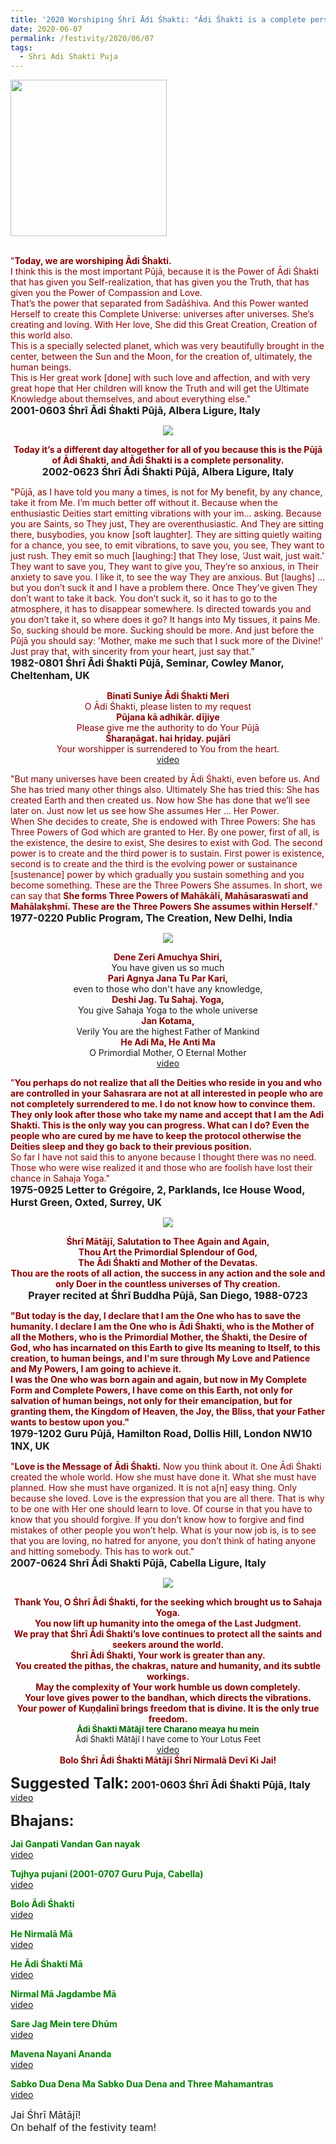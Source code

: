```yaml
---
title: '2020 Worshiping Śhrī Ādi Śhakti: "Ādi Śhakti is a complete personality." '
date: 2020-06-07
permalink: /festivity/2020/06/07
tags:
  - Shri Adi Shakti Puja
---
```


<div style="text-align: left"><img src="/images/image00.png" width="250" /></div><br>

<p>
<font color="DarkRed">"<b>Today, we are worshiping Ādi Śhakti.</b><br>
I think this is the most important Pūjā, because it is the Power of Ādi Śhakti that has given you Self-realization, that has given you the Truth, that has given you the Power of Compassion and Love.<br>
That’s the power that separated from Sadāśhiva. And this Power wanted Herself to create this Complete Universe: universes after universes. She’s creating and loving. With Her love, She did this Great Creation, Creation of this world also.<br>
This is a specially selected planet, which was very beautifully brought in the center, between the Sun and the Moon, for the creation of, ultimately, the human beings.<br>
This is Her great work [done] with such love and affection, and with very great hope that Her children will know the Truth and will get the Ultimate Knowledge about themselves, and about everything else."</font><br>
<font size="+0"><b>2001-0603 Śhrī Ādi Śhakti Pūjā, Albera Ligure, Italy</b></font>
</p>

<div style="text-align: center"><img src="/images/image452.png" /></div>

<p style="text-align:center;">
<font color="DarkRed"><b>Today it’s a different day altogether for all of you because this is the Pūjā of Ādi Śhakti, and Ādi Śhakti is a complete personality.</b></font><br>
<font size="+0"><b>2002-0623 Śhrī Ādi Śhakti Pūjā, Albera Ligure, Italy</b></font>
</p>

<p>
<font color="DarkRed">"Pūjā, as I have told you many a times, is not for My benefit, by any chance, take it from Me. I’m much better off without it. Because when the enthusiastic Deities start emitting vibrations with your im... asking. Because you are Saints, so They just, They are overenthusiastic. And They are sitting there, busybodies, you know [soft laughter]. They are sitting quietly waiting for a chance, you see, to emit vibrations, to save you, you see, They want to just rush. They emit so much [laughing:] that They lose, ‘Just wait, just wait.’ They want to save you, They want to give you, They’re so anxious, in Their anxiety to save you. I like it, to see the way They are anxious. But [laughs] ... but you don’t suck it and I have a problem there. Once They’ve given They don’t want to take it back. You don’t suck it, so it has to go to the atmosphere, it has to disappear somewhere. Is directed towards you and you don’t take it, so where does it go? It hangs into My tissues, it pains Me.<br>
So, sucking should be more. Sucking should be more. And just before the Pūjā you should say: 'Mother, make me such that I suck more of the Divine!' Just pray that, with sincerity from your heart, just say that."</font><br>
<font size="+0"><b>1982-0801 Śhrī Ādi Śhakti Pūjā, Seminar, Cowley Manor, Cheltenham, UK</b></font>
</p>

<p style="color:DarkRed; text-align:center;">
<b>Binatī Suniye Ādi Śhakti Meri</b><br>
O Ādi Śhakti, please listen to my request<br>
<b>Pūjana kā adhikār. dījiye</b><br>
Please give me the authority to do Your Pūjā<br>
<b>Śharaṇāgat. hai hṛiday. pujārī</b><br>
Your worshipper is surrendered to You from the heart.<br>
<a href="https://www.youtube.com/watch?v=hMK6gaaQ1hU">video</a>
</p>

<p>
<font color="DarkRed">"But many universes have been created by Ādi Śhakti, even before us. And She has tried many other things also. Ultimately She has tried this: She has created Earth and then created us. Now how She has done that we’ll see later on. Just now let us see how She assumes Her ... Her Power.<br>
When She decides to create, She is endowed with Three Powers: She has Three Powers of God which are granted to Her. By one power, first of all, is the existence, the desire to exist, She desires to exist with God. The second power is to create and the third power is to sustain. First power is existence, second is to create and the third is the evolving power or sustainance [sustenance] power by which gradually you sustain something and you become something. These are the Three Powers She assumes. In short, we can say that <b>She forms Three Powers of Mahākālī, Mahāsaraswatī and Mahālakṣhmī. These are the Three Powers She assumes within Herself</b>."</font><br>
<font size="+0"><b>1977-0220 Public Program, The Creation, New Delhi, India</b></font>
</p>

<div style="text-align: center"><img src="/images/image453.png" /></div>

<p style="text-align:center;">
<font color="DarkRed"><b>Dene Zeri Amuchya Shiri,</b></font><br>
You have given us so much<br>
<font color="DarkRed"><b>Pari Agnya Jana Tu Par Kari,</b></font><br>
even to those who don't have any knowledge,<br>
<font color="DarkRed"><b>Deshi Jag. Tu Sahaj. Yoga,</b></font><br>
You give Sahaja Yoga to the whole universe<br>
<font color="DarkRed"><b>Jan Kotama,</b></font><br>
Verily You are the highest Father of Mankind<br>
<font color="DarkRed"><b>He Adi Ma, He Anti Ma</b></font><br>
O Primordial Mother, O Eternal Mother<br>
<a href="https://www.youtube.com/watch?v=rbi_HSVoF2Q">video</a>
</p>

<p>
<font color="DarkRed">"<b>You perhaps do not realize that all the Deities who reside in you and who are controlled in your Sahasrara are not at all interested in people who are not completely surrendered to me. I do not know how to convince them. They only look after those who take my name and accept that I am the Adi Shakti. This is the only way you can progress. What can I do? Even the people who are cured by me have to keep the protocol otherwise the Deities sleep and they go back to their previous position.</b><br>
So far I have not said this to anyone because I thought there was no need. Those who were wise realized it and those who are foolish have lost their chance in Sahaja Yoga.</b>"</font><br>
<font size="+0"><b>1975-0925 Letter to Grégoire, 2, Parklands, Ice House Wood, Hurst Green, Oxted, Surrey, UK</b></font>
</p>

<div style="text-align: center"><img src="/images/image454.png" /></div>

<p style="text-align:center;">
<font color="DarkRed"><b>Śhrī Mātājī, Salutation to Thee Again and Again,<br>
Thou Art the Primordial Splendour of God,<br>
The Ādi Śhakti and Mother of the Devatas.<br>
Thou are the roots of all action, the success in any action and the sole and only Doer in the countless universes of Thy creation.</b></font><br>
<font size="+0"><b>Prayer recited at Śhrī Buddha Pūjā, San Diego, 1988-0723</b></font>
</p>

<p>
<font color="DarkRed"><b>"But today is the day, I declare that I am the One who has to save the humanity. I declare I am the One who is Ādi Śhakti, who is the Mother of all the Mothers, who is the Primordial Mother, the Śhakti, the Desire of God, who has incarnated on this Earth to give Its meaning to Itself, to this creation, to human beings, and I'm sure through My Love and Patience and My Powers, I am going to achieve it.<br>
I was the One who was born again and again, but now in My Complete Form and Complete Powers, I have come on this Earth, not only for salvation of human beings, not only for their emancipation, but for granting them, the Kingdom of Heaven, the Joy, the Bliss, that your Father wants to bestow upon you."</b></font><br>
<font size="+0"><b>1979-1202 Guru Pūjā, Hamilton Road, Dollis Hill, London NW10 1NX, UK</b></font>
</p>

<p>
<font color="DarkRed">"<b>Love is the Message of Ādi Śhakti.</b> Now you think about it. One Ādi Śhakti created the whole world. How she must have done it. What she must have planned. How she must have organized. It is not a[n] easy thing. Only because she loved. Love is the expression that you are all there. That is why to be one with Her one should learn to love. Of course in that you have to know that you should forgive. If you don’t know how to forgive and find mistakes of other people you won’t help. What is your now job is, is to see that you are loving, no hatred for anyone, you don’t think of hating anyone and hitting somebody. This has to work out."</font><br>
<font size="+0"><b>2007-0624 Shrī Ādi Shakti Pūjā, Cabella Ligure, Italy</b></font>
</p>

<div style="text-align: center"><img src="/images/image455.png" /></div>

<p style=" text-align:center;">
<font color="DarkRed"><b>Thank You, O Śhrī Ādi Śhakti, for the seeking which brought us to Sahaja Yoga.<br> 
You now lift up humanity into the omega of the Last Judgment.<br>
We pray that Śhrī Ādi Śhakti’s love continues to protect all the saints and seekers around the world.<br>
Śhrī Ādi Śhakti, Your work is greater than any.<br>
You created the pithas, the chakras, nature and humanity, and its subtle workings.<br>
May the complexity of Your work humble us down completely.<br>
Your love gives power to the bandhan, which directs the vibrations.<br>
Your power of Kuṇḍalinī brings freedom that is divine. It is the only true freedom.</b></font><br>
<font color="DarkGreen"><font size="-1"><b>Ādi Śhakti Mātājī tere Charano meaya hu mein</b></font></font><br>
<font size="-1">Ādi Śhakti Mātājī I have come to Your Lotus Feet</font><br>
<a href="https://www.youtube.com/watch?v=L1wSDCxZKS0&index=15&list=PLC8554007A2C98EA0">video</a><br>
<font color="DarkRed"><b>Bolo Śhrī Ādi Śhakti Mātājī Śhrī Nirmalā Devī Ki Jai!
</b></font><br>
</p>

<font size="+2"><b>Suggested Talk:</b></font> 
<font size="+0"><b>2001-0603 Śhrī Ādi Śhakti Pūjā, Italy</b></font>
<a href="https://www.youtube.com/watch?time_continue=2&v=qF_msoSzrr4&feature=emb_logo"> video</a><br>

<font size="+2"><b>Bhajans:</b></font>

<p>
<font color="green"><b>Jai Ganpati Vandan Gan nayak</b></font><br>
<a href="https://www.youtube.com/watch?v=UYUFjJDsD48"> video</a><br>
</p>

<p>
<font color="green"><b>Tujhya pujani (2001-0707 Guru Puja, Cabella)</b></font><br>
<a href="https://seven-teams.github.io/Videos_Links.html">video</a>
</p>
 
<p>
<font color="green"><b>Bolo Ādi Śhakti</b></font><br>
<a href="https://www.youtube.com/watch?v=2EDVlAAUdBg">video</a> 
</p>

<p>
<font color="green"><b>He Nirmalā Mā</b></font><br>
<a href="https://www.youtube.com/watch?v=v7T1xpKkYFU">video</a> 
</p>

<p>
<font color="green"><b> He Ādi Śhakti Mā</b></font><br>
<a href="https://www.youtube.com/watch?v=b7fLaveK-pg&t=117s">video</a> 
</p>

<p>
<font color="green"><b>Nirmal Mā Jagdambe Mā</b></font><br>
<a href="https://www.youtube.com/watch?v=bkuIgsoTXoo">video</a> 
</p>

<p>
<font color="green"><b>Sare Jag Mein tere Dhūm</b></font><br>
<a href="https://www.youtube.com/watch?v=arW9AP5V3tI">video</a> 
</p>

<p>
<font color="green"><b>Mavena Nayani Ananda</b></font><br>
<a href="https://www.youtube.com/watch?v=b30MtjwiJDY">video</a> 
</p>

<p>
<font color="green"><b>Sabko Dua Dena Ma Sabko Dua Dena and Three Mahamantras</b></font><br>
<a href="https://seven-teams.github.io/Videos_Links.html">video</a>
</p>

<p>
<font size="+0">Jai Śhrī Mātājī!<br>
On behalf of the festivity team!</font>
</p>